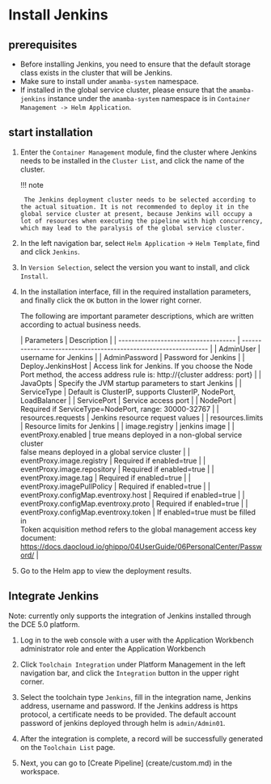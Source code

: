 # Install Jenkins

## prerequisites

- Before installing Jenkins, you need to ensure that the default storage class exists in the cluster that will be Jenkins.
- Make sure to install under `amamba-system` namespace.
- If installed in the global service cluster, please ensure that the `amamba-jenkins` instance under the `amamba-system` namespace is in `Container Management -> Helm Application`.

## start installation

1. Enter the `Container Management` module, find the cluster where Jenkins needs to be installed in the `Cluster List`, and click the name of the cluster.

    !!! note

        The Jenkins deployment cluster needs to be selected according to the actual situation. It is not recommended to deploy it in the global service cluster at present, because Jenkins will occupy a lot of resources when executing the pipeline with high concurrency, which may lead to the paralysis of the global service cluster.

    <!--![]()screenshots-->

2. In the left navigation bar, select `Helm Application` -> `Helm Template`, find and click `Jenkins`.

    <!--![]()screenshots-->

3. In `Version Selection`, select the version you want to install, and click `Install`.

    <!--![]()screenshots-->

4. In the installation interface, fill in the required installation parameters, and finally click the `OK` button in the lower right corner.

    <!--![]()screenshots-->

    The following are important parameter descriptions, which are written according to actual business needs.

    | Parameters | Description |
    | ------------------------------------ | ------------ --------------------------------------------------- |
    | AdminUser | username for Jenkins |
    | AdminPassword | Password for Jenkins |
    | Deploy.JenkinsHost | Access link for Jenkins. If you choose the Node Port method, the access address rule is: http://{cluster address: port} |
    | JavaOpts | Specify the JVM startup parameters to start Jenkins |
    | ServiceType | Default is ClusterIP, supports ClusterIP, NodePort, LoadBalancer |
    | ServicePort | Service access port |
    | NodePort | Required if ServiceType=NodePort, range: 30000-32767 |
    | resources.requests | Jenkins resource request values ​​|
    | resources.limits | Resource limits for Jenkins |
    | image.registry | jenkins image |
    | eventProxy.enabled | true means deployed in a non-global service cluster<br />false means deployed in a global service cluster |
    | eventProxy.image.registry | Required if enabled=true |
    | eventProxy.image.repository | Required if enabled=true |
    | eventProxy.image.tag | Required if enabled=true |
    | eventProxy.imagePullPolicy | Required if enabled=true |
    | eventProxy.configMap.eventroxy.host | Required if enabled=true |
    | eventProxy.configMap.eventroxy.proto | Required if enabled=true |
    | eventProxy.configMap.eventroxy.token | If enabled=true must be filled in<br />Token acquisition method refers to the global management access key document: https://docs.daocloud.io/ghippo/04UserGuide/06PersonalCenter/Password/ |

5. Go to the Helm app to view the deployment results.

    <!--![]()screenshots-->

## Integrate Jenkins

Note: currently only supports the integration of Jenkins installed through the DCE 5.0 platform.

1. Log in to the web console with a user with the Application Workbench administrator role and enter the Application Workbench

    <!--![]()screenshots-->

2. Click `Toolchain Integration` under Platform Management in the left navigation bar, and click the `Integration` button in the upper right corner.

    <!--![]()screenshots-->

3. Select the toolchain type `Jenkins`, fill in the integration name, Jenkins address, username and password. If the Jenkins address is https protocol, a certificate needs to be provided. The default account password of jenkins deployed through helm is `admin/Admin01`.

    <!--![]()screenshots-->

4. After the integration is complete, a record will be successfully generated on the `Toolchain List` page.

    <!--![]()screenshots-->

5. Next, you can go to [Create Pipeline] (create/custom.md) in the workspace.